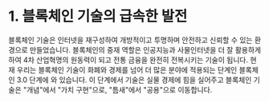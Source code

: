 # 1. 블록체인 기술의 급속한 발전

블록체인 기술은 인터넷을 재구성하여 개방적이고 투명하며 안전하고 신뢰할 수 있는 환경으로 만들었습니다. 블록체인의 중재 역할은 인공지능과 사물인터넷을 더 잘 활용하게 하여 4차 산업혁명의 원동력이 되고 전통 금융을 완전히 전복시키는 기술이 됩니다. 현재 우리는 블록체인 기술이 화폐와 경제를 넘어 더 많은 분야에 적용되는 단계인 블록체인 3.0 단계에 와 있습니다. 이 단계에서 기술은 실물 경제에 힘을 실어주고 블록체인 기술은 "개념"에서 "가치 구현"으로, "틈새"에서 "공용"으로 이동합니다.
